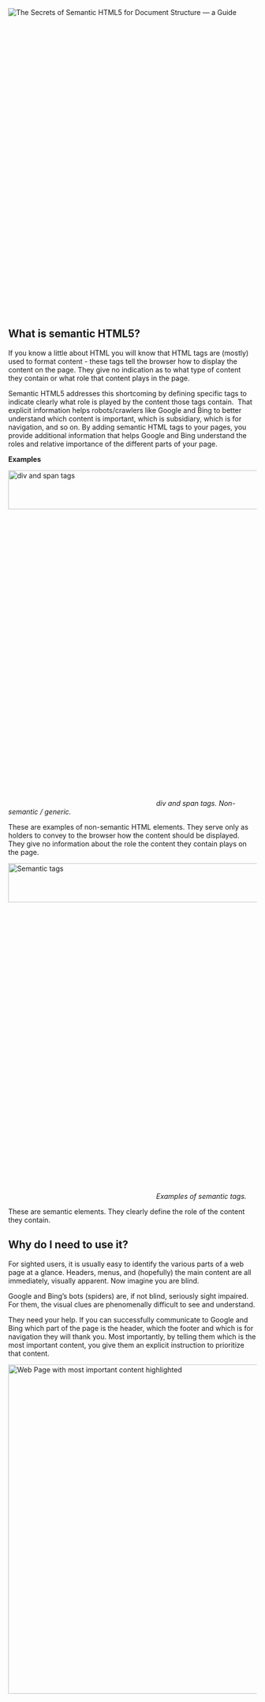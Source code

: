 

<div class="js-post-schema" itemid="https://www.semrush.com/blog/semantic-html5-guide/" itemscope="" itemtype="http://schema.org/BlogPosting">
<link itemprop="mainEntityOfPage" href="https://www.semrush.com/blog/semantic-html5-guide/">
<meta itemprop="headline" content="The Secrets of Semantic HTML5 for Document Structure — a Guide">
<meta itemprop="description" content="A simple guide to using semantic HTML5 to communicate the structure of your pages: What is semantic HTML5? Why do you need to use semantic HTML5? What does it look like? Here are some easy-to-implement examples...">
<meta itemprop="identifier" content="145796673">
<div itemprop="author" itemscope="" itemtype="https://schema.org/Person">
<meta itemprop="name" content="Jason Barnard">
<meta itemprop="identifier" content="146089169">
</div>
<div itemprop="publisher" itemscope="" itemtype="https://schema.org/Organization">
<div itemprop="logo" itemscope="" itemtype="https://schema.org/ImageObject">
<meta itemprop="url" content="https://cdn.semrush.com/blog/static/uploads/media/72/80/728075c1ceaf41ed9053b64765fc6f49.jpg">
<meta itemprop="width" content="598">
<meta itemprop="height" content="144">
</div>
<meta itemprop="name" content="SEMrush">
</div>
<meta itemprop="datePublished" content="2017-09-25 15:05:00">
<meta itemprop="dateModified" content="2018-10-26 10:22:53">
<article>
<div class="b-blog__article__img" itemprop="image" itemscope="" itemtype="https://schema.org/ImageObject">
<span name="img21516225988" id="img21516225988" class="shared-img__wrapper"><img src="https://cdn.semrush.com/blog/static/media/ed/2c/ed2ca17e0061f8f474356b7d8059042e/resize/885x-/blogheaderhtml5-01-01.png" alt="The Secrets of Semantic HTML5 for Document Structure — a Guide" class="js-shared" data-gtm-vis-recent-on-screen-9025619_57="33718" data-gtm-vis-first-on-screen-9025619_57="33718" data-gtm-vis-total-visible-time-9025619_57="100" data-gtm-vis-has-fired-9025619_57="1"><span class="shared-img__buttons"><span class="shared-img__btn twitter" data-provider="twitter"><i class="s-icon -twitter"></i><svg><use xmlns:xlink="http://www.w3.org/1999/xlink" xlink:href="#iconsvg__shared-twitter"></use></svg></span><span class="shared-img__btn facebook" data-provider="facebook"><i class="s-icon -facebook"></i><svg><use xmlns:xlink="http://www.w3.org/1999/xlink" xlink:href="#iconsvg__shared-facebook"></use></svg></span><span class="shared-img__btn gplus" data-provider="gplus"><i class="s-icon -gplus"></i><svg><use xmlns:xlink="http://www.w3.org/1999/xlink" xlink:href="#iconsvg__shared-gplus"></use></svg></span><span class="shared-img__btn linkedin" data-provider="linkedin"><i class="s-icon -linkedin"></i><svg><use xmlns:xlink="http://www.w3.org/1999/xlink" xlink:href="#iconsvg__shared-linkedin"></use></svg></span></span></span>
<meta itemprop="url" content="https://cdn.semrush.com/blog/static/media/ed/2c/ed2ca17e0061f8f474356b7d8059042e/blogheaderhtml5-01-01.png">
<meta itemprop="width" content="885px">
<meta itemprop="height" content="375px">
</div>
<div itemprop="articleBody">
<h2>What is semantic HTML5?</h2>
<p>If you know a little about HTML you will know that HTML tags are (mostly) used to format content - these tags tell the browser how to display the content on the page. They give no indication as to what type of content they contain or what role that content plays in the page.</p>
<p>Semantic HTML5 addresses this shortcoming by defining specific tags to indicate clearly what role is played by the content those tags contain. &nbsp;That explicit information helps robots/crawlers like Google and Bing to better understand which content is important, which is subsidiary, which is for navigation, and so on. By adding semantic HTML tags to your pages, you provide additional information that helps Google and Bing understand the roles and relative importance of the different parts of your page.</p>
<p><strong>Examples</strong></p>
<p><span class="b-blog__image" data-size="big"><span name="img20668996864" id="img20668996864" class="shared-img__wrapper"><img alt="div and span tags" data-fullsize-src="https://cdn.semrush.com/blog/static/media/f3/8a/f38aa034ef62d1d9c2f43ed6c9ff54ef/div-span.png" data-source-height="79" data-source-width="810" height="79" src="https://cdn.semrush.com/blog/static/media/f3/8a/f38aa034ef62d1d9c2f43ed6c9ff54ef/resize/810x79/div-span.png" width="810" on="tap:lightbox-img" tabindex="0" role="button" class="js-shared" data-gtm-vis-has-fired-9025619_57="1"><span class="shared-img__buttons"><span class="shared-img__btn twitter" data-provider="twitter"><i class="s-icon -twitter"></i><svg><use xmlns:xlink="http://www.w3.org/1999/xlink" xlink:href="#iconsvg__shared-twitter"></use></svg></span><span class="shared-img__btn facebook" data-provider="facebook"><i class="s-icon -facebook"></i><svg><use xmlns:xlink="http://www.w3.org/1999/xlink" xlink:href="#iconsvg__shared-facebook"></use></svg></span><span class="shared-img__btn gplus" data-provider="gplus"><i class="s-icon -gplus"></i><svg><use xmlns:xlink="http://www.w3.org/1999/xlink" xlink:href="#iconsvg__shared-gplus"></use></svg></span><span class="shared-img__btn linkedin" data-provider="linkedin"><i class="s-icon -linkedin"></i><svg><use xmlns:xlink="http://www.w3.org/1999/xlink" xlink:href="#iconsvg__shared-linkedin"></use></svg></span></span></span><i class="b-blog__image__text">div and span tags. Non-semantic / generic.</i></span></p>
<p>These are examples of non-semantic HTML elements. They serve only as holders to convey to the browser how the content should be displayed. They give no information about the role the content they contain plays on the page.</p>
<p><span class="b-blog__image" data-size="big"><span name="img11450891357" id="img11450891357" class="shared-img__wrapper"><img alt="Semantic tags" data-fullsize-src="https://cdn.semrush.com/blog/static/media/0c/13/0c13b1127055b093f26146e0481e6a8d/semantic-html5-tags.png" data-source-height="79" data-source-width="810" height="79" src="https://cdn.semrush.com/blog/static/media/0c/13/0c13b1127055b093f26146e0481e6a8d/resize/810x79/semantic-html5-tags.png" width="810" on="tap:lightbox-img" tabindex="0" role="button" class="js-shared" data-gtm-vis-has-fired-9025619_57="1"><span class="shared-img__buttons"><span class="shared-img__btn twitter" data-provider="twitter"><i class="s-icon -twitter"></i><svg><use xmlns:xlink="http://www.w3.org/1999/xlink" xlink:href="#iconsvg__shared-twitter"></use></svg></span><span class="shared-img__btn facebook" data-provider="facebook"><i class="s-icon -facebook"></i><svg><use xmlns:xlink="http://www.w3.org/1999/xlink" xlink:href="#iconsvg__shared-facebook"></use></svg></span><span class="shared-img__btn gplus" data-provider="gplus"><i class="s-icon -gplus"></i><svg><use xmlns:xlink="http://www.w3.org/1999/xlink" xlink:href="#iconsvg__shared-gplus"></use></svg></span><span class="shared-img__btn linkedin" data-provider="linkedin"><i class="s-icon -linkedin"></i><svg><use xmlns:xlink="http://www.w3.org/1999/xlink" xlink:href="#iconsvg__shared-linkedin"></use></svg></span></span></span><i class="b-blog__image__text">Examples of semantic tags.</i></span></p>
<p>These are semantic elements. They clearly define the role of the content they contain.</p>
<h2>Why do I need to use it?</h2>
<p>For sighted users, it is usually easy to identify the various parts of a web page at a glance. Headers, menus, and (hopefully) the main content are all immediately, visually apparent. Now imagine you are blind.</p>
<p>Google and Bing’s bots (spiders) are, if not blind, seriously sight impaired. For them, the visual clues are phenomenally difficult to see and understand.</p>
<p>They need your help. If you can successfully communicate to Google and Bing which part of the page is the header, which the footer and which is for navigation they will thank you. Most importantly, by telling them which is the most important content, you give them an explicit instruction to prioritize that content.</p>
<p><span class="b-blog__image zoom" data-size="big"><span name="img14680578202" id="img14680578202" class="shared-img__wrapper"><img alt="Web Page with most important content highlighted" data-fullsize-src="https://cdn.semrush.com/blog/static/media/7c/8b/7c8bb66dacda5cd1ab33e2481adf050a/initial-content-no-markup-kalicube.png" data-source-height="1220" data-source-width="1620" height="666" src="https://cdn.semrush.com/blog/static/media/7c/8b/7c8bb66dacda5cd1ab33e2481adf050a/resize/885x666/initial-content-no-markup-kalicube.png" width="885" on="tap:lightbox-img" tabindex="0" role="button" class="js-shared" data-gtm-vis-has-fired-9025619_57="1"><span class="shared-img__buttons"><span class="shared-img__btn twitter" data-provider="twitter"><i class="s-icon -twitter"></i><svg><use xmlns:xlink="http://www.w3.org/1999/xlink" xlink:href="#iconsvg__shared-twitter"></use></svg></span><span class="shared-img__btn facebook" data-provider="facebook"><i class="s-icon -facebook"></i><svg><use xmlns:xlink="http://www.w3.org/1999/xlink" xlink:href="#iconsvg__shared-facebook"></use></svg></span><span class="shared-img__btn gplus" data-provider="gplus"><i class="s-icon -gplus"></i><svg><use xmlns:xlink="http://www.w3.org/1999/xlink" xlink:href="#iconsvg__shared-gplus"></use></svg></span><span class="shared-img__btn linkedin" data-provider="linkedin"><i class="s-icon -linkedin"></i><svg><use xmlns:xlink="http://www.w3.org/1999/xlink" xlink:href="#iconsvg__shared-linkedin"></use></svg></span></span></span><i class="b-blog__image__text">Here is our page.</i></span></p>
<p>On its own, using semantic HTML5 will not revolutionize your SEO performance (sorry!). As you know, successful SEO is a cumulation of many, many, many small details. This is one of those small details that will improve Google and Bing’s understanding (and confidence in their understanding) of your content, and that will help your SEO efforts.</p>
<p>Looking further forwards, as SEO evolves over the coming years, explicit and coherent communication with these machines will be one of the two cornerstones of your SEO / AEO strategy (see below).</p>
<h2>What does it look like?</h2>
<p>Examples of semantic HTML tags include &lt;nav&gt;, &lt;footer&gt; and &lt;section&gt;. There are many more semantic HTML5 tags that can be used (for example &lt;blockquote&gt; and &lt;em&gt;), but in this article I am only looking at those semantic HTML tags that you will need to divide the page content into its basic parts.</p>
<p>The following HTML5 tags can be used in the place of &lt;div&gt; tags to break your page content into identified parts each of which fulfills a specific role. As you can imagine, machines like Google and Bing LOVE this.</p>
<p><span class="b-blog__image" data-size="big"><span name="img-411978157" id="img411978157" class="shared-img__wrapper"><img alt="7 semantic html5 tags" data-fullsize-src="https://cdn.semrush.com/blog/static/media/4e/f5/4ef50b3289c4454e8d99d9b063ee2d0f/7-semantic-html5-tags.png" data-source-height="434" data-source-width="809" height="434" src="https://cdn.semrush.com/blog/static/media/4e/f5/4ef50b3289c4454e8d99d9b063ee2d0f/resize/809x434/7-semantic-html5-tags.png" width="809" on="tap:lightbox-img" tabindex="0" role="button" class="js-shared" data-gtm-vis-has-fired-9025619_57="1"><span class="shared-img__buttons"><span class="shared-img__btn twitter" data-provider="twitter"><i class="s-icon -twitter"></i><svg><use xmlns:xlink="http://www.w3.org/1999/xlink" xlink:href="#iconsvg__shared-twitter"></use></svg></span><span class="shared-img__btn facebook" data-provider="facebook"><i class="s-icon -facebook"></i><svg><use xmlns:xlink="http://www.w3.org/1999/xlink" xlink:href="#iconsvg__shared-facebook"></use></svg></span><span class="shared-img__btn gplus" data-provider="gplus"><i class="s-icon -gplus"></i><svg><use xmlns:xlink="http://www.w3.org/1999/xlink" xlink:href="#iconsvg__shared-gplus"></use></svg></span><span class="shared-img__btn linkedin" data-provider="linkedin"><i class="s-icon -linkedin"></i><svg><use xmlns:xlink="http://www.w3.org/1999/xlink" xlink:href="#iconsvg__shared-linkedin"></use></svg></span></span></span><i class="b-blog__image__text">Semantic HTML5 tags we will be using in this article.</i></span></p>
<p>This clear delimitation and explicit attribution of roles to each part of the content makes the page much clearer and easier to index correctly for Google and Bing.</p>
<p>NB Since these tags all behave exactly like &lt;div&gt; tags they can simply replace existing &lt;div&gt;s in the page without affecting the layout. In a lot of cases implementing semantic HTML5 can be as easy as finding the correct pair of &lt;div&gt; and &lt;/div&gt; and replacing them.</p>
<h2>Examples of Semantic HTML5</h2>
<h3>Super simple semantic HTML5 Example:</h3>
<p>Here we have simply defined what role each part of the page plays. When you start applying HTML5, this is a safe place to start - header, nav, main, footer.</p>
<p><span class="b-blog__image zoom" data-size="big"><span name="img14181204891" id="img14181204891" class="shared-img__wrapper"><img alt="basic-semantic-html5-markup-main.png" data-fullsize-src="https://cdn.semrush.com/blog/static/media/d6/d9/d6d954688cef6e156a701ea1d763f047/basic-semantic-html5-markup-main-kalicube.png" data-source-height="1220" data-source-width="1620" height="666" src="https://cdn.semrush.com/blog/static/media/d6/d9/d6d954688cef6e156a701ea1d763f047/resize/885x666/basic-semantic-html5-markup-main-kalicube.png" width="885" on="tap:lightbox-img" tabindex="0" role="button" class="js-shared" data-gtm-vis-has-fired-9025619_57="1"><span class="shared-img__buttons"><span class="shared-img__btn twitter" data-provider="twitter"><i class="s-icon -twitter"></i><svg><use xmlns:xlink="http://www.w3.org/1999/xlink" xlink:href="#iconsvg__shared-twitter"></use></svg></span><span class="shared-img__btn facebook" data-provider="facebook"><i class="s-icon -facebook"></i><svg><use xmlns:xlink="http://www.w3.org/1999/xlink" xlink:href="#iconsvg__shared-facebook"></use></svg></span><span class="shared-img__btn gplus" data-provider="gplus"><i class="s-icon -gplus"></i><svg><use xmlns:xlink="http://www.w3.org/1999/xlink" xlink:href="#iconsvg__shared-gplus"></use></svg></span><span class="shared-img__btn linkedin" data-provider="linkedin"><i class="s-icon -linkedin"></i><svg><use xmlns:xlink="http://www.w3.org/1999/xlink" xlink:href="#iconsvg__shared-linkedin"></use></svg></span></span></span><i class="b-blog__image__text">Super simple example with most important elements: header, footer, nav, and main.</i></span></p>
<p><strong>It is better to have a super simple implementation that is 100% correct, rather than a&nbsp;complex implementation that is incorrect.</strong></p>
<p>An inaccurate implementation sends conflicting and confusing signals which will make things worse, not better.</p>
<p>A simple and correct implementation is already a big step forward&nbsp;in your communication with Google and Bing. Don’t be overly ambitious; get it wrong, and you could create more problems than you solve!</p>
<h2>More Complex Examples</h2>
<h3>Using sections and articles:</h3>
<p>Here we have made a hierarchy within our main content. There is an all-encompassing article that identifies the central content within the main tag. This gives&nbsp;an overview of the topic of that part of the page. Within that article, we have multiple sub-topics that develop the main topic that is identified by the nested sections.</p>
<p><span class="b-blog__image zoom" data-size="big"><span name="img-7933947138" id="img7933947138" class="shared-img__wrapper"><img alt="semantic HTML5 not used for design" data-fullsize-src="https://cdn.semrush.com/blog/static/media/14/18/1418e48081a3421b2e0c4aaf062a83d7/semantic-html5-markup-layout-kalicube.png" data-source-height="1220" data-source-width="1620" height="666" src="https://cdn.semrush.com/blog/static/media/14/18/1418e48081a3421b2e0c4aaf062a83d7/resize/885x666/semantic-html5-markup-layout-kalicube.png" width="885" on="tap:lightbox-img" tabindex="0" role="button" class="js-shared" data-gtm-vis-has-fired-9025619_57="1"><span class="shared-img__buttons"><span class="shared-img__btn twitter" data-provider="twitter"><i class="s-icon -twitter"></i><svg><use xmlns:xlink="http://www.w3.org/1999/xlink" xlink:href="#iconsvg__shared-twitter"></use></svg></span><span class="shared-img__btn facebook" data-provider="facebook"><i class="s-icon -facebook"></i><svg><use xmlns:xlink="http://www.w3.org/1999/xlink" xlink:href="#iconsvg__shared-facebook"></use></svg></span><span class="shared-img__btn gplus" data-provider="gplus"><i class="s-icon -gplus"></i><svg><use xmlns:xlink="http://www.w3.org/1999/xlink" xlink:href="#iconsvg__shared-gplus"></use></svg></span><span class="shared-img__btn linkedin" data-provider="linkedin"><i class="s-icon -linkedin"></i><svg><use xmlns:xlink="http://www.w3.org/1999/xlink" xlink:href="#iconsvg__shared-linkedin"></use></svg></span></span></span><i class="b-blog__image__text">Notice that the design (the orange blocks) are not being used to define the semantic areas of the page.</i></span></p>
<p><strong>Notice that the design (the orange blocks) are not being used to define the semantic areas of the page. Looks a little confusing, but shows well that layout HTML and semantic HTML5 have distinct roles.</strong></p>
<p>In the real world, the semantic markup often follows the layout more than this example. General rule: A section forms part of something else. An article is its own thing.</p>
<p>Also note, that here I added a nav section to the footer. Logically, just like the header, the footer contains navigational elements.</p>
<h3>Related Aside</h3>
<p><span class="b-blog__image zoom" data-size="big"><span name="img16276376395" id="img16276376395" class="shared-img__wrapper"><img alt="Related aside semantic HTML5" data-fullsize-src="https://cdn.semrush.com/blog/static/media/62/de/62de85ae40932e6d41e2966b3af3ca8e/semantic-html5-markup-related-aside-kalicube.png" data-source-height="1220" data-source-width="1620" height="666" src="https://cdn.semrush.com/blog/static/media/62/de/62de85ae40932e6d41e2966b3af3ca8e/resize/885x666/semantic-html5-markup-related-aside-kalicube.png" width="885" on="tap:lightbox-img" tabindex="0" role="button" class="js-shared" data-gtm-vis-has-fired-9025619_57="1"><span class="shared-img__buttons"><span class="shared-img__btn twitter" data-provider="twitter"><i class="s-icon -twitter"></i><svg><use xmlns:xlink="http://www.w3.org/1999/xlink" xlink:href="#iconsvg__shared-twitter"></use></svg></span><span class="shared-img__btn facebook" data-provider="facebook"><i class="s-icon -facebook"></i><svg><use xmlns:xlink="http://www.w3.org/1999/xlink" xlink:href="#iconsvg__shared-facebook"></use></svg></span><span class="shared-img__btn gplus" data-provider="gplus"><i class="s-icon -gplus"></i><svg><use xmlns:xlink="http://www.w3.org/1999/xlink" xlink:href="#iconsvg__shared-gplus"></use></svg></span><span class="shared-img__btn linkedin" data-provider="linkedin"><i class="s-icon -linkedin"></i><svg><use xmlns:xlink="http://www.w3.org/1999/xlink" xlink:href="#iconsvg__shared-linkedin"></use></svg></span></span></span></span></p>
<p>Here we have added two pieces of directly related content to the principal article of content. Using asides, we indicate that the related content (aside) is optional. The principal section of content can be shown without the aside(s) and still be understood.</p>
<h3>Indirectly Related Aside</h3>
<p><span class="b-blog__image zoom" data-size="big"><span name="img-2977823384" id="img2977823384" class="shared-img__wrapper"><img alt="Unrelated aside semantic HTML5" data-fullsize-src="https://cdn.semrush.com/blog/static/media/5d/18/5d181389b833eea362b97555f575fae6/semantic-html5-markup-unrelated-aside-kalicube.png" data-source-height="1220" data-source-width="1620" height="666" src="https://cdn.semrush.com/blog/static/media/5d/18/5d181389b833eea362b97555f575fae6/resize/885x666/semantic-html5-markup-unrelated-aside-kalicube.png" width="885" on="tap:lightbox-img" tabindex="0" role="button" class="js-shared" data-gtm-vis-has-fired-9025619_57="1"><span class="shared-img__buttons"><span class="shared-img__btn twitter" data-provider="twitter"><i class="s-icon -twitter"></i><svg><use xmlns:xlink="http://www.w3.org/1999/xlink" xlink:href="#iconsvg__shared-twitter"></use></svg></span><span class="shared-img__btn facebook" data-provider="facebook"><i class="s-icon -facebook"></i><svg><use xmlns:xlink="http://www.w3.org/1999/xlink" xlink:href="#iconsvg__shared-facebook"></use></svg></span><span class="shared-img__btn gplus" data-provider="gplus"><i class="s-icon -gplus"></i><svg><use xmlns:xlink="http://www.w3.org/1999/xlink" xlink:href="#iconsvg__shared-gplus"></use></svg></span><span class="shared-img__btn linkedin" data-provider="linkedin"><i class="s-icon -linkedin"></i><svg><use xmlns:xlink="http://www.w3.org/1999/xlink" xlink:href="#iconsvg__shared-linkedin"></use></svg></span></span></span></span></p>
<p><strong>Note</strong>: an aside does not have to be a sidebar beside the main content. It can also be used for blocks below the main content containing a title, text, and link to another page</p>
<p>Here we have identified some indirectly related content to the page, outside the principal article of content. Here we indicate that the content in the aside is not directly related to the principal article.</p>
<p><em><strong>That is enough for most needs.</strong></em></p>
<h2>Our final version</h2>
<p><span class="b-blog__image zoom" data-size="big"><span name="img-13329375799" id="img13329375799" class="shared-img__wrapper"><img alt="Full Semantic HTML5 on a webpage" data-fullsize-src="https://cdn.semrush.com/blog/static/media/cf/a3/cfa391b0c6961710afe56a82e1b26ea0/full-semantic-html5-markup-ok-kalicube.png" data-source-height="1220" data-source-width="1620" height="666" src="https://cdn.semrush.com/blog/static/media/cf/a3/cfa391b0c6961710afe56a82e1b26ea0/resize/885x666/full-semantic-html5-markup-ok-kalicube.png" width="885" on="tap:lightbox-img" tabindex="0" role="button" class="js-shared" data-gtm-vis-has-fired-9025619_57="1"><span class="shared-img__buttons"><span class="shared-img__btn twitter" data-provider="twitter"><i class="s-icon -twitter"></i><svg><use xmlns:xlink="http://www.w3.org/1999/xlink" xlink:href="#iconsvg__shared-twitter"></use></svg></span><span class="shared-img__btn facebook" data-provider="facebook"><i class="s-icon -facebook"></i><svg><use xmlns:xlink="http://www.w3.org/1999/xlink" xlink:href="#iconsvg__shared-facebook"></use></svg></span><span class="shared-img__btn gplus" data-provider="gplus"><i class="s-icon -gplus"></i><svg><use xmlns:xlink="http://www.w3.org/1999/xlink" xlink:href="#iconsvg__shared-gplus"></use></svg></span><span class="shared-img__btn linkedin" data-provider="linkedin"><i class="s-icon -linkedin"></i><svg><use xmlns:xlink="http://www.w3.org/1999/xlink" xlink:href="#iconsvg__shared-linkedin"></use></svg></span></span></span><i class="b-blog__image__text">This is very good!</i></span></p>
<h2>Helpful Tips</h2>
<h3>Section vs. Article</h3>
<p>There is much discussion about this. There is no fixed rule about sections and articles, and their implementation is pretty flexible. They are more or less the same and can be used interchangeably most of the time. Just be sure to be logical and consistent.</p>
<p><strong>Personal tip:</strong> I have found that nesting sections inside an article of content is both logical for a machine, but also for a human (the HTML code will be easier to read for the developer).</p>
<p><span class="b-blog__image" data-size="big"><span name="img12401498501" id="img12401498501" class="shared-img__wrapper"><img alt="Article with nested sections" data-fullsize-src="https://cdn.semrush.com/blog/static/media/38/0c/380c46f73bebcf7a8e31639cca4ea905/article-sections.png" data-source-height="470" data-source-width="530" height="470" src="https://cdn.semrush.com/blog/static/media/38/0c/380c46f73bebcf7a8e31639cca4ea905/resize/530x470/article-sections.png" width="530" on="tap:lightbox-img" tabindex="0" role="button" class="js-shared" data-gtm-vis-has-fired-9025619_57="1"><span class="shared-img__buttons"><span class="shared-img__btn twitter" data-provider="twitter"><i class="s-icon -twitter"></i><svg><use xmlns:xlink="http://www.w3.org/1999/xlink" xlink:href="#iconsvg__shared-twitter"></use></svg></span><span class="shared-img__btn facebook" data-provider="facebook"><i class="s-icon -facebook"></i><svg><use xmlns:xlink="http://www.w3.org/1999/xlink" xlink:href="#iconsvg__shared-facebook"></use></svg></span><span class="shared-img__btn gplus" data-provider="gplus"><i class="s-icon -gplus"></i><svg><use xmlns:xlink="http://www.w3.org/1999/xlink" xlink:href="#iconsvg__shared-gplus"></use></svg></span><span class="shared-img__btn linkedin" data-provider="linkedin"><i class="s-icon -linkedin"></i><svg><use xmlns:xlink="http://www.w3.org/1999/xlink" xlink:href="#iconsvg__shared-linkedin"></use></svg></span></span></span></span></p>
<h3>Nesting Elements</h3>
<p>Elements can nest other elements. For example, an article can have its own &lt;header&gt;, &lt;footer&gt;, &lt;h1&gt; (as seen above), and even &lt;nav&gt; (anchor links, are a good example). I have not given an illustration of this “super nesting’, and there is a reason for that:&nbsp;This is an SEO blog and, from an SEO standpoint, there is no real benefit from pushing the logic of semantic HTML5 this far.</p>
<p><strong>As mentioned above, for SEO purposes, you should concentrate on providing a solid, simple structure.</strong></p>
<h2>What NOT to Do</h2>
<p>Just a warning - I have seen many sites using the visual design as a guide for their HTML5 implementation. As seen above, this is not what semantic HTML5 is designed for.</p>
<p><span class="b-blog__image zoom" data-size="big"><span name="img443970404" id="img443970404" class="shared-img__wrapper"><img alt="html5 tags used for design is bad" data-fullsize-src="https://cdn.semrush.com/blog/static/media/41/a1/41a1dbc3c1a327d2fed23b518904a74c/bad-example-semantic-html5-kalicube.png" data-source-height="1220" data-source-width="1620" height="666" src="https://cdn.semrush.com/blog/static/media/41/a1/41a1dbc3c1a327d2fed23b518904a74c/resize/885x666/bad-example-semantic-html5-kalicube.png" width="885" on="tap:lightbox-img" tabindex="0" role="button" class="js-shared" data-gtm-vis-has-fired-9025619_57="1"><span class="shared-img__buttons"><span class="shared-img__btn twitter" data-provider="twitter"><i class="s-icon -twitter"></i><svg><use xmlns:xlink="http://www.w3.org/1999/xlink" xlink:href="#iconsvg__shared-twitter"></use></svg></span><span class="shared-img__btn facebook" data-provider="facebook"><i class="s-icon -facebook"></i><svg><use xmlns:xlink="http://www.w3.org/1999/xlink" xlink:href="#iconsvg__shared-facebook"></use></svg></span><span class="shared-img__btn gplus" data-provider="gplus"><i class="s-icon -gplus"></i><svg><use xmlns:xlink="http://www.w3.org/1999/xlink" xlink:href="#iconsvg__shared-gplus"></use></svg></span><span class="shared-img__btn linkedin" data-provider="linkedin"><i class="s-icon -linkedin"></i><svg><use xmlns:xlink="http://www.w3.org/1999/xlink" xlink:href="#iconsvg__shared-linkedin"></use></svg></span></span></span><i class="b-blog__image__text">Semantic HTML5 is not for design.</i></span></p>
<p>This (surprisingly typical) example simply duplicates the visual layout. Worse than pointless, this indicates that the page contains 4 different topics, rather than one topic and 3 sub-topics. Explicitly providing misleading information to the machines&nbsp;will have a negative impact on its understanding.</p>
